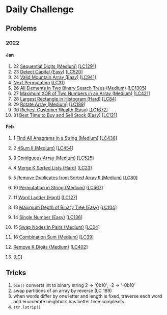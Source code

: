# Daily Challenge

## Problems

### 2022

#### Jan

1. 22 [Sequential Digits (Medium)](Sequential-Digits-(Medium).py)
[[LC1291](https://leetcode.com/problems/sequential-digits/)]
1. 23 [Detect Capital (Easy)](Detect-Capital-(Easy).py)
[[LC520](https://leetcode.com/problems/detect-capital/)]
1. 24 [Valid Mountain Array (Easy)](Valid-Mountain-Array-(Easy).py)
[[LC941](https://leetcode.com/problems/valid-mountain-array/)]
1. [Next Permutation](Next-Permutation-(Medium).py)
[[LC31](https://leetcode.com/problems/next-permutation/)]
1. 26 [All Elements in Two Binary Search Trees (Medium)](All-Elements-in-Two-Binary-Search-Trees-(Medium).py)
[[LC1305](https://leetcode.com/problems/all-elements-in-two-binary-search-trees/)]
1. 27 [Maximum XOR of Two Numbers in an Array (Medium)]()
[[LC421](https://leetcode.com/problems/maximum-xor-of-two-numbers-in-an-array/)]
1. 28 [Largest Rectangle in Histogram (Hard)](Largest-Rectangle-in-Histogram-(Hard).py)
[[LC84](https://leetcode.com/problems/largest-rectangle-in-histogram/)]
1. 29 [Rotate Array (Medium)](Rotate-Array-(Medium).py)
[[LC189](https://leetcode.com/problems/rotate-array/)]
1. 30 [Richest Customer Wealth (Easy)](Richest-Customer-Wealth-(Easy).py)
[[LC1672](https://leetcode.com/problems/richest-customer-wealth/)]
1. 31 [Best Time to Buy and Sell Stock (Easy)](Best-Time-to-Buy-and-Sell-Stock-(Easy).py)
[[LC121](https://leetcode.com/problems/best-time-to-buy-and-sell-stock/description/)]

#### Feb

1. 1 [Find All Anagrams in a String (Medium)](Find-All-Anagrams-in-a-String-(Medium).py)
[[LC438](https://leetcode.com/problems/find-all-anagrams-in-a-string)]
1. 2 [4Sum II (Medium)](4Sum-II-(Medium).py)
[[LC454](https://leetcode.com/problems/4sum-ii/)]
1. 3 [Contiguous Array (Medium)](Contiguous-Array-(Medium).py)
[[LC525](https://leetcode.com/problems/contiguous-array/)]
1. 4 [Merge K Sorted Lists (Hard)](Merge-K-Sorted-Lists-(medium).py)
[[LC23](https://leetcode.com/problems/merge-k-sorted-lists/)]
1. 5 [Remove Duplicates from Sorted Array II (Medium)](Remove-Duplicates-from-Sorted-Array-II-(Medium).py)
[[LC80](https://leetcode.com/problems/remove-duplicates-from-sorted-array-ii/)]
1. 10 [Permutation in String (Medium)](Permutation-in-String-(Medium).py)
[[LC567](https://leetcode.com/problems/permutation-in-string/)]
1. 11 [Word Ladder (Hard)](Word-Ladder-(Hard).py)
[[LC127](https://leetcode.com/problems/word-ladder/)]
1. 13 [Maximum Depth of Binary Tree (Easy)](Maximum-Depth-of-Binary-Tree-(Easy).py)
[[LC104](https://leetcode.com/problems/maximum-depth-of-binary-tree/)]
1. 14 [Single Number (Easy)](Single-Number-(Easy).py)
[[LC136](https://leetcode.com/problems/single-number/)]
1. 15 [Swap Nodes in Pairs (Medium)](Swap-Nodes-in-Pairs-(Medium).py)
[[LC24](https://leetcode.com/problems/swap-nodes-in-pairs/)]
1. 16 [Combination Sum (Medium)](Combination-Sum-(Medium).py)
[[LC39](https://leetcode.com/problems/combination-sum/)]
1. [Remove K Digits (Medium)](Remove-K-Digits-(Medium).py)
[[LC402](https://leetcode.com/problems/remove-k-digits/)]

1. []()
[[LC]()]

## Tricks

1. `bin()` converts int to binary string 2 -> '0b10', -2 -> '-0b10'
2. swap partitions of an array by reverse (LC 189)
3. when words differ by one letter and length is fixed, traverse each word and enumerate neighbors has better time complexity
4. `str.lstrip()`
